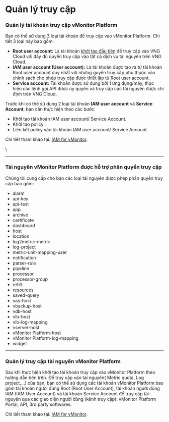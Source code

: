 # Quản lý truy cập

### Quản lý tài khoản truy cập vMonitor Platform

Bạn có thể sử dụng 3 loại tài khoản để truy cập vào vMonitor Platform. Chi tiết 3 loại này bao gồm:

* **Root user account:** Là tài khoản [khởi tạo đầu tiên](https://register.vngcloud.vn/signup) để truy cập vào VNG Cloud với đầy đủ quyền truy cập vào tất cả dịch vụ tài nguyên trên VNG Cloud.
* **IAM user account (User account):** Là tài khoản được tạo ra từ tài khoản Root user account duy nhất với những quyền truy cập phụ thuộc vào chính sách cho phép truy cập được thiết lập từ Root user account.
* **Service account:** Tài khoản được sử dụng bởi 1 ứng dụng/máy, thực hiện các lệnh gọi API được ủy quyền và truy cập các tài nguyên được chỉ định trên VNG Cloud.

Trước khi có thể sử dụng 2 loại tài khoản **IAM user account** và **Service Account**, bạn cần thực hiện theo các bước:&#x20;

* Khởi tạo tài khoản IAM user account/ Service Account.
* Khởi tạo policy&#x20;
* Liên kết policy vào tài khoản IAM user account/ Service Account.

Chi tiết tham khảo tại: [IAM for vMonitor](https://docs.vngcloud.vn/display/ONVINA/IAM+for+vMonitor).

\


***

### Tài nguyên vMonitor Platform được hỗ trợ phân quyền truy cập

Chúng tôi cung cấp cho bạn các loại tài nguyên được phép phân quyền truy cập bao gồm:

* alarm
* api-key
* api-test
* app
* archive
* certificate
* dashboard
* host
* location
* log2metric-metric
* log-project
* metric-unit-mapping-user
* notification
* parser-rule
* pipeline
* processor
* processor-group
* refill
* resources
* saved-query
* vas-host
* vbackup-host
* vdb-host
* vlb-host
* vlb-log-mapping
* vserver-host
* vMonitor Platform-host
* vMonitor Platform-log-mapping
* widget

***

### Quản lý truy cập tài nguyên vMonitor Platform

Sau khi thực hiện khởi tạo tài khoản truy cập vào vMonitor Platform theo hướng dẫn bên trên. Để truy cập vào tài nguyên( Metric quota, Log project,...) của bạn, bạn có thể sử dụng các tài khoản vMonitor Platform bao gồm tài khoản người dùng Root (Root User Account), tài khoản người dùng IAM (IAM User Account) và tài khoản Service Account để truy cập tài nguyên qua các giao diện người dùng (kênh truy cập): vMonitor Platform Portal, API, 3rd party softwares.&#x20;

Chi tiết tham khảo tại: [IAM for vMonitor](https://docs.vngcloud.vn/display/ONVINA/IAM+for+vMonitor).
